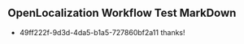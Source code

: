 ## OpenLocalization Workflow Test MarkDown
* 49ff222f-9d3d-4da5-b1a5-727860bf2a11 thanks!

<!--HONumber=Aug16_HO5-->


